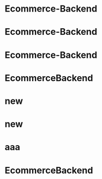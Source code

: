 # Ecommerce-Backend
# Ecommerce-Backend
# Ecommerce-Backend
# EcommerceBackend
# new
# new
# aaa
# EcommerceBackend
